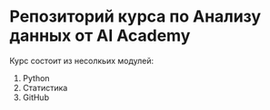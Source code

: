 # Репозиторий курса по Анализу данных от AI Academy

Курс состоит из несолкьих модулей:
1. Python
2. Статистика
3. GitHub
